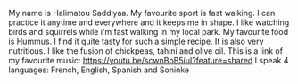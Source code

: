 My name is Halimatou Saddiyaa.
My favourite sport is fast walking. I can practice it anytime and everywhere and it keeps me in shape. I like watching birds and squirrels while i'm fast walking in my local park.
My favourite food is Hummus. I find it quite tasty for such a simple recipe. It is also very nutritious. I like the fusion of chickpeas, tahini and olive oil.
This is a link of my favourite music: https://youtu.be/scwnBoB5iuI?feature=shared
I speak 4 languages: French, English, Spanish and Soninke